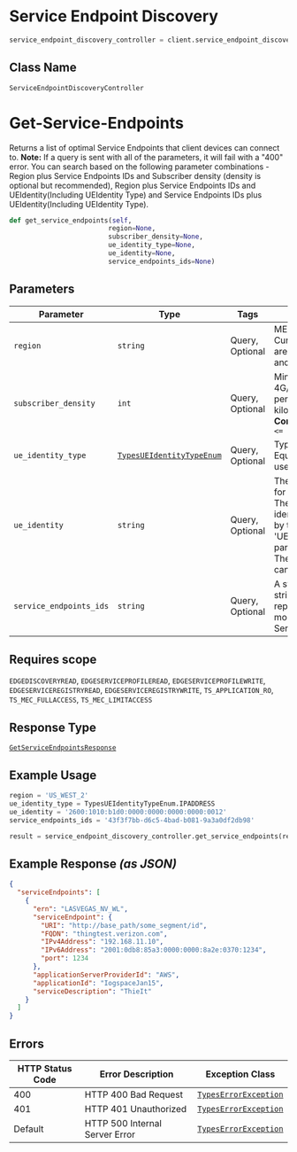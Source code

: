 # Service Endpoint Discovery

```python
service_endpoint_discovery_controller = client.service_endpoint_discovery
```

## Class Name

`ServiceEndpointDiscoveryController`


# Get-Service-Endpoints

Returns a list of optimal Service Endpoints that client devices can connect to. **Note:** If a query is sent with all of the parameters, it will fail with a "400" error. You can search based on the following parameter combinations - Region plus Service Endpoints IDs and Subscriber density (density is optional but recommended), Region plus Service Endpoints IDs and UEIdentity(Including UEIdentity Type) and Service Endpoints IDs plus UEIdentity(Including UEIdentity Type).

```python
def get_service_endpoints(self,
                         region=None,
                         subscriber_density=None,
                         ue_identity_type=None,
                         ue_identity=None,
                         service_endpoints_ids=None)
```

## Parameters

| Parameter | Type | Tags | Description |
|  --- | --- | --- | --- |
| `region` | `string` | Query, Optional | MEC region name. Current valid values are US_WEST_2 and US_EAST_1. |
| `subscriber_density` | `int` | Query, Optional | Minimum number of 4G/5G subscribers per square kilometer.<br>**Constraints**: `>= 1`, `<= 100` |
| `ue_identity_type` | [`TypesUEIdentityTypeEnum`](../../doc/models/types-ue-identity-type-enum.md) | Query, Optional | Type of User Equipment identifier used in `UEIdentity`. |
| `ue_identity` | `string` | Query, Optional | The identifier value for User Equipment. The type of identifier is defined by the 'UEIdentityType' parameter. The`IPAddress`format can be IPv4 or IPv6. |
| `service_endpoints_ids` | `string` | Query, Optional | A system-defined string identifier representing one or more registered Service Endpoints. |

## Requires scope

`EDGEDISCOVERYREAD`, `EDGESERVICEPROFILEREAD`, `EDGESERVICEPROFILEWRITE`, `EDGESERVICEREGISTRYREAD`, `EDGESERVICEREGISTRYWRITE`, `TS_APPLICATION_RO`, `TS_MEC_FULLACCESS`, `TS_MEC_LIMITACCESS`

## Response Type

[`GetServiceEndpointsResponse`](../../doc/models/get-service-endpoints-response.md)

## Example Usage

```python
region = 'US_WEST_2'
ue_identity_type = TypesUEIdentityTypeEnum.IPADDRESS
ue_identity = '2600:1010:b1d0:0000:0000:0000:0000:0012'
service_endpoints_ids = '43f3f7bb-d6c5-4bad-b081-9a3a0df2db98'

result = service_endpoint_discovery_controller.get_service_endpoints(region, None, ue_identity_type, ue_identity, service_endpoints_ids)
```

## Example Response *(as JSON)*

```json
{
  "serviceEndpoints": [
    {
      "ern": "LASVEGAS_NV_WL",
      "serviceEndpoint": {
        "URI": "http://base_path/some_segment/id",
        "FQDN": "thingtest.verizon.com",
        "IPv4Address": "192.168.11.10",
        "IPv6Address": "2001:0db8:85a3:0000:0000:8a2e:0370:1234",
        "port": 1234
      },
      "applicationServerProviderId": "AWS",
      "applicationId": "IogspaceJan15",
      "serviceDescription": "ThieIt"
    }
  ]
}
```

## Errors

| HTTP Status Code | Error Description | Exception Class |
|  --- | --- | --- |
| 400 | HTTP 400 Bad Request | [`TypesErrorException`](../../doc/models/types-error-exception.md) |
| 401 | HTTP 401 Unauthorized | [`TypesErrorException`](../../doc/models/types-error-exception.md) |
| Default | HTTP 500 Internal Server Error | [`TypesErrorException`](../../doc/models/types-error-exception.md) |

